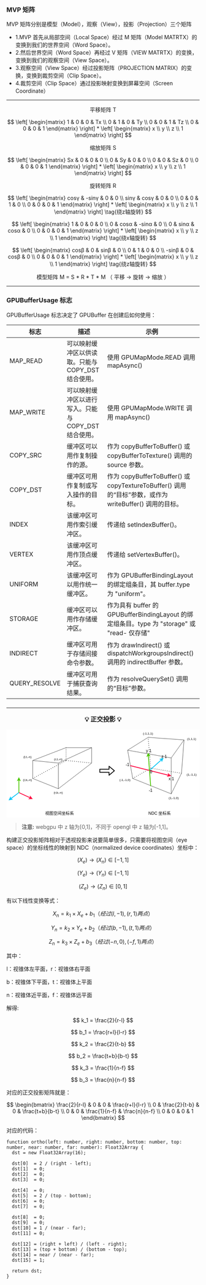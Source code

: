 ### MVP 矩阵

MVP 矩阵分别是模型（Model），观察（View），投影（Projection）三个矩阵

- 1.MVP 首先从局部空间（Local Space）经过 M 矩阵（Model MATRTX）的变换到我们的世界空间（Word Space）。
- 2.然后世界空间（Word Space）再经过 V 矩阵（VIEW MATRTX）的变换，变换到我们的观察空间（View Space）。
- 3.观察空间（View Space）经过投影矩阵（PROJECTION MATRIX）的变换，变换到裁剪空间（Clip Space）。
- 4.裁剪空间（Clip Space）通过投影映射变换到屏幕空间（Screen Coordinate）

<div align="center">

<hr/>

平移矩阵 T

$$
\left[
\begin{matrix}
1 & 0 & 0 & Tx  \\
0 & 1 & 0 & Ty  \\
0 & 0 & 1 & Tz  \\
0 & 0 & 0 & 1
\end{matrix}
\right]
*
\left[
\begin{matrix}
x  \\
y  \\
z  \\
1
\end{matrix}
\right]
$$

缩放矩阵 S

$$
\left[
\begin{matrix}
Sx & 0 & 0 & 0  \\
0 & Sy & 0 & 0  \\
0 & 0 & Sz & 0  \\
0 & 0 & 0 & 1
\end{matrix}
\right]
*
\left[
\begin{matrix}
x  \\
y  \\
z  \\
1
\end{matrix}
\right]
$$

旋转矩阵 R

$$
\left[
\begin{matrix}
cosγ & -sinγ & 0 & 0  \\
sinγ & cosγ & 0 & 0  \\
0 & 0 & 1 & 0  \\
0 & 0 & 0 & 1
\end{matrix}
\right]
*
\left[
\begin{matrix}
x  \\
y  \\
z  \\
1
\end{matrix}
\right]
\tag{绕z轴旋转}
$$

$$
\left[
\begin{matrix}
1 & 0 & 0 & 0  \\
0 & cosα & -sinα & 0  \\
0 & sinα & cosα & 0  \\
0 & 0 & 0 & 1
\end{matrix}
\right]
*
\left[
\begin{matrix}
x  \\
y  \\
z  \\
1
\end{matrix}
\right]
\tag{绕x轴旋转}
$$

$$
\left[
\begin{matrix}
cosβ & 0 & sinβ & 0  \\
0 & 1 & 0 & 0  \\
-sinβ & 0 & cosβ & 0  \\
0 & 0 & 0 & 1
\end{matrix}
\right]
*
\left[
\begin{matrix}
x  \\
y  \\
z  \\
1
\end{matrix}
\right]
\tag{绕z轴旋转}
$$

模型矩阵 M = S \* R \* T \* M （ 平移 -> 旋转 -> 缩放 ）

</div>

<hr/>

### GPUBufferUsage 标志

GPUBufferUsage 标志决定了 GPUBuffer 在创建后如何使用：

| 标志          | 描述                                                 | 示例                                                                                                   |
| ------------- | ---------------------------------------------------- | ------------------------------------------------------------------------------------------------------ |
| MAP_READ      | 可以映射缓冲区以供读取。只能与 COPY_DST 结合使用。   | 使用 GPUMapMode.READ 调用 mapAsync()                                                                   |
| MAP_WRITE     | 可以映射缓冲区以进行写入。只能与 COPY_DST 结合使用。 | 使用 GPUMapMode.WRITE 调用 mapAsync()                                                                  |
| COPY_SRC      | 缓冲区可以用作复制操作的源。                         | 作为 copyBufferToBuffer() 或 copyBufferToTexture() 调用的 source 参数。                                |
| COPY_DST      | 缓冲区可用作复制或写入操作的目标。                   | 作为 copyBufferToBuffer() 或 copyTextureToBuffer() 调用的“目标”参数，或作为 writeBuffer() 调用的目标。 |
| INDEX         | 该缓冲区可用作索引缓冲区。                           | 传递给 setIndexBuffer()。                                                                              |
| VERTEX        | 该缓冲区可用作顶点缓冲区。                           | 传递给 setVertexBuffer()。                                                                             |
| UNIFORM       | 该缓冲区可以用作统一缓冲区。                         | 作为 GPUBufferBindingLayout 的绑定组条目，其 buffer.type 为 "uniform"。                                |
| STORAGE       | 缓冲区可以用作存储缓冲区。                           | 作为具有 buffer 的 GPUBufferBindingLayout 的绑定组条目。type 为 "storage" 或 "read- 仅存储"            |
| INDIRECT      | 缓冲区可用于存储间接命令参数。                       | 作为 drawIndirect() 或 dispatchWorkgroupsIndirect() 调用的 indirectBuffer 参数。                       |
| QUERY_RESOLVE | 缓冲区可用于捕获查询结果。                           | 作为 resolveQuerySet() 调用的“目标”参数。                                                              |

<h3 align="center">

<hr/>

💡 **正交投影** 💡

</h3>

<?xml version="1.0" encoding="UTF-8"?>
<!DOCTYPE svg PUBLIC "-//W3C//DTD SVG 1.1//EN" "http://www.w3.org/Graphics/SVG/1.1/DTD/svg11.dtd">

<svg xmlns="http://www.w3.org/2000/svg" xmlns:xlink="http://www.w3.org/1999/xlink" version="1.1" width="753px" height="341px" viewBox="-0.5 -0.5 753 341" style="background-color: rgb(255, 255, 255);"><defs/><g><path d="M 102 120 L 202 130" fill="none" stroke="rgb(0, 0, 0)" stroke-miterlimit="10" pointer-events="stroke"/><path d="M 102 190 L 102 120" fill="none" stroke="rgb(0, 0, 0)" stroke-miterlimit="10" pointer-events="stroke"/><path d="M 102 190 L 202 230" fill="none" stroke="rgb(0, 0, 0)" stroke-miterlimit="10" pointer-events="stroke"/><path d="M 202 230 L 202 130" fill="none" stroke="rgb(0, 0, 0)" stroke-miterlimit="10" pointer-events="stroke"/><path d="M 202 130 L 332 70" fill="none" stroke="rgb(0, 0, 0)" stroke-miterlimit="10" pointer-events="stroke"/><path d="M 202 230 L 332 130" fill="none" stroke="rgb(0, 0, 0)" stroke-miterlimit="10" pointer-events="stroke"/><path d="M 332 130 L 332 70" fill="none" stroke="rgb(0, 0, 0)" stroke-miterlimit="10" pointer-events="stroke"/><path d="M 102 120 L 232 70" fill="none" stroke="rgb(0, 0, 0)" stroke-miterlimit="10" pointer-events="stroke"/><path d="M 232 70 L 332 70" fill="none" stroke="rgb(0, 0, 0)" stroke-miterlimit="10" pointer-events="stroke"/><path d="M 102 190 L 232 120" fill="none" stroke="rgb(0, 0, 0)" stroke-width="2" stroke-miterlimit="10" stroke-dasharray="2 6" pointer-events="stroke"/><path d="M 232 120 L 232 70" fill="none" stroke="rgb(0, 0, 0)" stroke-width="2" stroke-miterlimit="10" stroke-dasharray="2 6" pointer-events="stroke"/><path d="M 232 120 L 332 130" fill="none" stroke="rgb(0, 0, 0)" stroke-width="2" stroke-miterlimit="10" stroke-dasharray="2 6" pointer-events="stroke"/><path d="M 472 80 L 552 30" fill="none" stroke="rgb(0, 0, 0)" stroke-miterlimit="10" pointer-events="stroke"/><path d="M 552 30 L 692 40" fill="none" stroke="rgb(0, 0, 0)" stroke-miterlimit="10" pointer-events="stroke"/><path d="M 472 80 L 642 110" fill="none" stroke="rgb(0, 0, 0)" stroke-miterlimit="10" pointer-events="stroke"/><path d="M 642 110 L 692 40" fill="none" stroke="rgb(0, 0, 0)" stroke-miterlimit="10" pointer-events="stroke"/><path d="M 492 190 L 472 80" fill="none" stroke="rgb(0, 0, 0)" stroke-miterlimit="10" pointer-events="stroke"/><path d="M 492 190 L 642 250" fill="none" stroke="rgb(0, 0, 0)" stroke-miterlimit="10" pointer-events="stroke"/><path d="M 642 250 L 642 110" fill="none" stroke="rgb(0, 0, 0)" stroke-miterlimit="10" pointer-events="stroke"/><path d="M 682 170 L 692 40" fill="none" stroke="rgb(0, 0, 0)" stroke-miterlimit="10" pointer-events="stroke"/><path d="M 642 250 L 682 170" fill="none" stroke="rgb(0, 0, 0)" stroke-miterlimit="10" pointer-events="stroke"/><path d="M 562 150 L 552 30" fill="none" stroke="rgb(0, 0, 0)" stroke-width="2" stroke-miterlimit="10" stroke-dasharray="2 6" pointer-events="stroke"/><path d="M 562 150 L 682 170" fill="none" stroke="rgb(0, 0, 0)" stroke-width="2" stroke-miterlimit="10" stroke-dasharray="2 6" pointer-events="stroke"/><path d="M 492 190 L 562 150" fill="none" stroke="rgb(0, 0, 0)" stroke-width="2" stroke-miterlimit="10" stroke-dasharray="2 6" pointer-events="stroke"/><rect x="172" y="100" width="60" height="30" fill="none" stroke="none" pointer-events="all"/><g fill="rgb(0, 0, 0)" font-family="Helvetica" text-anchor="middle" font-size="12px"><text x="201.5" y="119.5">(r,t,-n)</text></g><rect x="172" y="230" width="60" height="30" fill="none" stroke="none" pointer-events="all"/><g fill="rgb(0, 0, 0)" font-family="Helvetica" text-anchor="middle" font-size="12px"><text x="201.5" y="249.5">(r,b,-n)</text></g><rect x="52" y="90" width="60" height="30" fill="none" stroke="none" pointer-events="all"/><g fill="rgb(0, 0, 0)" font-family="Helvetica" text-anchor="middle" font-size="12px"><text x="81.5" y="109.5">(l,t,-n)</text></g><rect x="52" y="180" width="60" height="30" fill="none" stroke="none" pointer-events="all"/><g fill="rgb(0, 0, 0)" font-family="Helvetica" text-anchor="middle" font-size="12px"><text x="81.5" y="199.5">(l,b,-n)</text></g><rect x="432" y="180" width="60" height="30" fill="none" stroke="none" pointer-events="all"/><g fill="rgb(0, 0, 0)" font-family="Helvetica" text-anchor="middle" font-size="12px"><text x="461.5" y="199.5">(-1,-1,0)</text></g><rect x="622" y="250" width="60" height="30" fill="none" stroke="none" pointer-events="all"/><g fill="rgb(0, 0, 0)" font-family="Helvetica" text-anchor="middle" font-size="12px"><text x="651.5" y="269.5">(1,-1,0)</text></g><rect x="692" y="160" width="60" height="30" fill="none" stroke="none" pointer-events="all"/><g fill="rgb(0, 0, 0)" font-family="Helvetica" text-anchor="middle" font-size="12px"><text x="721.5" y="179.5">(1,-1,1)</text></g><rect x="692" y="20" width="60" height="30" fill="none" stroke="none" pointer-events="all"/><g fill="rgb(0, 0, 0)" font-family="Helvetica" text-anchor="middle" font-size="12px"><text x="721.5" y="39.5">(1,1,1)</text></g><rect x="522" y="0" width="60" height="30" fill="none" stroke="none" pointer-events="all"/><g fill="rgb(0, 0, 0)" font-family="Helvetica" text-anchor="middle" font-size="12px"><text x="551.5" y="19.5">(-1,1,1)</text></g><path d="M 557 159 L 604.46 116.72" fill="none" stroke="#00c6f7" stroke-width="3" stroke-miterlimit="10" pointer-events="stroke"/><path d="M 609.5 112.23 L 605.77 121.58 L 604.46 116.72 L 599.78 114.86 Z" fill="#00c6f7" stroke="#00c6f7" stroke-width="3" stroke-miterlimit="10" pointer-events="all"/><path d="M 482 140 L 632.2 177.55" fill="none" stroke="#ff003c" stroke-width="3" stroke-miterlimit="10" pointer-events="stroke"/><path d="M 638.75 179.19 L 628.92 181.37 L 632.2 177.55 L 631.11 172.64 Z" fill="#ff003c" stroke="#ff003c" stroke-width="3" stroke-miterlimit="10" pointer-events="all"/><path d="M 562 220 L 552.77 100.07" fill="none" stroke="#4cc700" stroke-width="3" stroke-miterlimit="10" pointer-events="stroke"/><path d="M 552.26 93.34 L 557.43 101.97 L 552.77 100.07 L 548.46 102.66 Z" fill="#4cc700" stroke="#4cc700" stroke-width="3" stroke-miterlimit="10" pointer-events="all"/><rect x="532" y="220" width="60" height="30" fill="none" stroke="none" pointer-events="all"/><g fill="rgb(0, 0, 0)" font-family="Helvetica" text-anchor="middle" font-size="16px"><text x="561.5" y="241.5">-1</text></g><rect x="525" y="66" width="60" height="30" fill="none" stroke="none" pointer-events="all"/><g fill="rgb(0, 0, 0)" font-family="Helvetica" text-anchor="middle" font-size="16px"><text x="554.5" y="87.5">y 1</text></g><rect x="442" y="120" width="60" height="30" fill="none" stroke="none" pointer-events="all"/><g fill="rgb(0, 0, 0)" font-family="Helvetica" text-anchor="middle" font-size="16px"><text x="471.5" y="141.5">-1</text></g><rect x="613" y="175" width="60" height="30" fill="none" stroke="none" pointer-events="all"/><g fill="rgb(0, 0, 0)" font-family="Helvetica" text-anchor="middle" font-size="16px"><text x="642.5" y="196.5">x 1</text></g><rect x="534" y="149" width="60" height="30" fill="none" stroke="none" pointer-events="all"/><g fill="rgb(0, 0, 0)" font-family="Helvetica" text-anchor="middle" font-size="16px"><text x="563.5" y="170.5">0</text></g><rect x="585" y="89" width="60" height="30" fill="none" stroke="none" pointer-events="all"/><g fill="rgb(0, 0, 0)" font-family="Helvetica" text-anchor="middle" font-size="16px"><text x="614.5" y="110.5">z 1</text></g><path d="M 363.5 166 L 363.5 154 L 399.5 154 L 399.5 142.5 L 420.5 160 L 399.5 177.5 L 399.5 166 Z" fill="none" stroke="rgb(0, 0, 0)" stroke-width="3" stroke-linejoin="round" stroke-miterlimit="10" pointer-events="all"/><rect x="112" y="310" width="190" height="30" fill="none" stroke="none" pointer-events="all"/><g fill="rgb(0, 0, 0)" font-family="Helvetica" text-anchor="middle" font-size="16px"><text x="206.5" y="331.5">视图空间坐标系</text></g><rect x="502" y="310" width="190" height="30" fill="none" stroke="none" pointer-events="all"/><g fill="rgb(0, 0, 0)" font-family="Helvetica" text-anchor="middle" font-size="16px"><text x="596.5" y="331.5">NDC 坐标系</text></g><path d="M 48 245 L 92.83 265.76" fill="none" stroke="#ff003c" stroke-width="3" stroke-miterlimit="10" pointer-events="stroke"/><path d="M 98.96 268.59 L 88.9 268.89 L 92.83 265.76 L 92.68 260.73 Z" fill="#ff003c" stroke="#ff003c" stroke-width="3" stroke-miterlimit="10" pointer-events="all"/><path d="M 48 245 L 48 195.1" fill="none" stroke="#4cc700" stroke-width="3" stroke-miterlimit="10" pointer-events="stroke"/><path d="M 48 188.35 L 52.5 197.35 L 48 195.1 L 43.5 197.35 Z" fill="#4cc700" stroke="#4cc700" stroke-width="3" stroke-miterlimit="10" pointer-events="all"/><path d="M 48 245 L 16.08 268.94" fill="none" stroke="#00c6f7" stroke-width="3" stroke-miterlimit="10" pointer-events="stroke"/><path d="M 10.68 272.99 L 15.18 263.99 L 16.08 268.94 L 20.58 271.19 Z" fill="#00c6f7" stroke="#00c6f7" stroke-width="3" stroke-miterlimit="10" pointer-events="all"/></g></svg>

> **注意:** webgpu 中 z 轴为[0,1]，不同于 opengl 中 z 轴为[-1,1]。

构建正交投影矩阵相对于透视投影来说要简单很多，只需要将视图空间（eye space）的坐标线性的映射到 NDC（normalized device coordinates）坐标中：

$$
(X_e) \to (X_n) \in [-1,1]
$$

$$
(Y_e) \to (Y_n) \in [-1,1]
$$

$$
(Z_e) \to (Z_n) \in [0,1]
$$

有以下线性变换等式：

$$
X_n = k_1 \times X_e + b_1   （经过(l,-1),(r,1)两点）
$$

$$
Y_n = k_2 \times Y_e + b_2   （经过(b,-1),(t,1)两点）
$$

$$
Z_n = k_3 \times Z_e + b_3   （经过(-n,0),(-f,1)两点）
$$

其中：

l：视锥体左平面，r：视锥体右平面

b：视锥体下平面，t：视锥体上平面

n：视锥体近平面，f：视锥体远平面

解得:

$$
k_1 = \frac{2}{r-l}
$$

$$
b_1 = \frac{r+l}{l-r}
$$

$$
k_2 = \frac{2}{t-b}
$$

$$
b_2 = \frac{t+b}{b-t}
$$

$$
k_3 = \frac{1}{n-f}
$$

$$
b_3 = \frac{n}{n-f}
$$

对应的正交投影矩阵就是：

$$
\begin{bmatrix}
\frac{2}{r-l} & 0 & 0 & \frac{r+l}{l-r} \\
0 & \frac{2}{t-b} & 0 & \frac{t+b}{b-t} \\
0 & 0 & \frac{1}{n-f} & \frac{n}{n-f} \\
0 & 0 & 0 & 1
\end{bmatrix}
$$

对应的代码：

```
function ortho(left: number, right: number, bottom: number, top: number, near: number, far: number): Float32Array {
  dst = new Float32Array(16);

  dst[0]  = 2 / (right - left);
  dst[1]  = 0;
  dst[2]  = 0;
  dst[3]  = 0;

  dst[4]  = 0;
  dst[5]  = 2 / (top - bottom);
  dst[6]  = 0;
  dst[7]  = 0;

  dst[8]  = 0;
  dst[9]  = 0;
  dst[10] = 1 / (near - far);
  dst[11] = 0;

  dst[12] = (right + left) / (left - right);
  dst[13] = (top + bottom) / (bottom - top);
  dst[14] = near / (near - far);
  dst[15] = 1;

  return dst;
}

```
